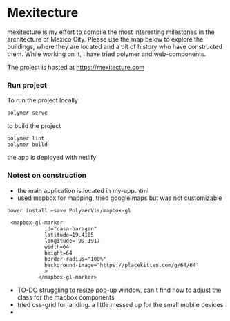 # Mexitecture


mexitecture is my effort to compile the most interesting milestones in the architecture of Mexico City. Please use the map below to explore the buildings, where they are located and a bit of history who have constructed them. While working on it, I have tried polymer and web-components.

The project is hosted at https://mexitecture.com

### Run project

To run the project locally

```
polymer serve
```

to build the project

```
polymer lint
polymer build

```

the app is deployed with netlify


### Notest on construction

* the main application is located in my-app.html
* used mapbox for mapping, tried google maps but was not customizable

```
bower install —save PolymerVis/mapbox-gl
```

```
 <mapbox-gl-marker
            id="casa-baragan"
            latitude=19.4105
            longitude=-99.1917
            width=64
            height=64
            border-radius="100%"
            background-image="https://placekitten.com/g/64/64"
            >
          </mapbox-gl-marker>
```

* TO-DO struggling to resize pop-up window, can't find how to adjust the class for the mapbox components
* tried css-grid for landing. a little messed up for the small mobile devices
* 